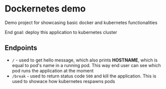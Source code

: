 # Dockernetes demo

Demo project for showcasing basic docker and kubernetes functionalities

End goal: deploy this application to kubernetes cluster

## Endpoints

- `/` - used to get hello message, which also prints **HOSTNAME**, which is equal to pod's name in a running pod. This way end user can see which pod runs the application at the moment
- `/break` - used to return status code `500` and kill the application. This is used to showace how kubernetes respawns pods
